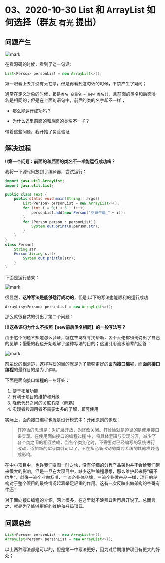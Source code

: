 # 03、2020-10-30 List 和 ArrayList 如何选择（群友 `有光` 提出）

## 问题产生

![mark](http://cdn.jayh.club/blog/20201103/090844520.png)

在看源码的时候，看到了这一句话:

```java
List<Person> personList = new ArrayList<>();
```

第一眼看上去并没有太在意，但是再看到这句话的时候，不禁产生了疑问；

通常在定义对象的时候，都是`类名 变量名 = new 类名(); `且前面的类名和后面类名是相同的；但是在上面的语句中，前后的类的名字却不一样；

- 那么能运行成功吗？

- 为什么这里前面的和后面的类名不一样？

带着这些问题，我开始了实验验证

## 解决过程

**!!第一个问题：前面的和后面的类名不一样能运行成功吗？**

我将一下源代码放到了编译器，尝试运行：

```java
import java.util.ArrayList;
import java.util.List;

public class Text {
    public static void main(String[] args){
        List<Person> personList = new ArrayList<>();
        for (int i = 0;i < 3 ; i++){
            personList.add(new Person("空哥牛逼_" + i));
        }
        for (Person person : personList){
            System.out.println(person.str);
        }
    }
}
class Person{
    String str;
    Person(String str){
        System.out.println(str);
    }
}
```

下面是运行结果：

![mark](http://cdn.jayh.club/blog/20201103/090637810.png)

很显然，**这种写法是能够运行成功的**，但是,以下的写法也能顺利的运行成功

```JAVA
ArrayLisy<Person> personList = new ArrayList<>();
```

那么就很自然的引出了第二个问题：

**!!!这条语句为什么不按照【new前后类名相同】的一般写法写？**

由于这个问题不知道怎么验证，就在空哥群寻找帮助，各个大佬都纷纷说出了自己的见解；慢慢的我也开始理解了这种写法的目的；这里引用流水前辈的回答：

![mark](http://cdn.jayh.club/blog/20201103/090648308.png)

前辈说的很清楚，这样写法的目的就是为了能够更好的**面向接口编程**，而**面向接口编程**的最终目的是为了`解耦`。



下面是面向接口编程的一些好处：

1. 便于拓展功能
2. 有利于项目的维护和升级
3. 降低代码之间的关联程度（解耦）
4. 实现者和调用者不需要太多的了解，即可使用

实际上，面向接口编程也就是设计模式中：开闭原则的体现；

> 其遵循的思想是：对扩展开放，对修改关闭。其恰恰就是遵循的是使用接口来实现。在使用面向接口的编程过程 中，将具体逻辑与实现分开，减少了各个类之间的相互依赖，当各个类变化时，不需要对已经编写的系统进行 改动，添加新的实现类就可以了，不在担心新改动的类对系统的其他模块造成影响。

在中小项目中，也许我们贪图一时之快，没有仔细的分析产品架构并不会给我们带来很大的影响，但是一旦在大项目中，缺少这种编程思想，那么维护起来将“痛不欲生”。就像一流企业做标准，二流企业做品牌，三流企业做产品一样，项目的结构对于整个项目的最终情况起着举足轻重的作用。这有一次反映出做架构的空哥有牛逼！

对于面向接口编程的介绍，网上很多，在这里就不浪费口舌再展开说了。总而言之，就是为了能够更好的维护和升级项目。

## 问题总结

```JAVA
List<Person> personList = new ArrayList<>();
ArrayList<Person> personList = new ArrayList<>();
```

以上两种写法都是可以的，但是第一中写法更好，因为对后期维护项目有更大的好处；
